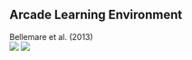 ## Arcade Learning Environment

<div class="refs">
Bellemare et al. (2013)
</div>

<img src="resources/space_invaders.png" class="left">
<img src="resources/pong.png" class="right">
